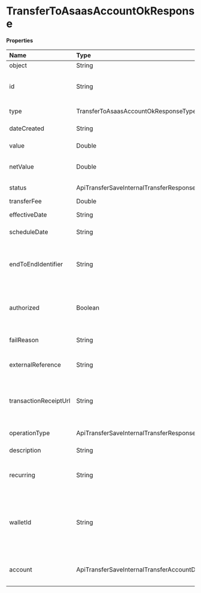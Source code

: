 # TransferToAsaasAccountOkResponse

**Properties**

| Name                  | Type                                                  | Required | Description                                                                  |
| :-------------------- | :---------------------------------------------------- | :------- | :--------------------------------------------------------------------------- |
| object                | String                                                | ❌       | Object type                                                                  |
| id                    | String                                                | ❌       | Unique transfer identifier in Asaas                                          |
| type                  | TransferToAsaasAccountOkResponseType                  | ❌       | Type of transfer                                                             |
| dateCreated           | String                                                | ❌       | Transfer request date                                                        |
| value                 | Double                                                | ❌       | Transfer amount                                                              |
| netValue              | Double                                                | ❌       | Net value minus transfer fee                                                 |
| status                | ApiTransferSaveInternalTransferResponseTransferStatus | ❌       | Transfer status                                                              |
| transferFee           | Double                                                | ❌       | Transfer rate                                                                |
| effectiveDate         | String                                                | ❌       | Effective date                                                               |
| scheduleDate          | String                                                | ❌       | Schedule date                                                                |
| endToEndIdentifier    | String                                                | ❌       | Unique identifier of the Pix transaction at the Central Bank                 |
| authorized            | Boolean                                               | ❌       | `false` when awaiting authorization via SMS Token                            |
| failReason            | String                                                | ❌       | Reason for transfer failure                                                  |
| externalReference     | String                                                | ❌       | Transfer identifier in your system                                           |
| transactionReceiptUrl | String                                                | ❌       | Proof of transfer will be available after the transfer is confirmed          |
| operationType         | ApiTransferSaveInternalTransferResponseTransferType   | ❌       | Transfer method                                                              |
| description           | String                                                | ❌       | Transfer description                                                         |
| recurring             | String                                                | ❌       | Unique recurrence identifier in Asaas                                        |
| walletId              | String                                                | ❌       | Unique wallet identifier to split charges or transfer between Asaas accounts |
| account               | ApiTransferSaveInternalTransferAccountDto             | ❌       | Target account basic information                                             |

<!-- This file was generated by liblab | https://liblab.com/ -->

